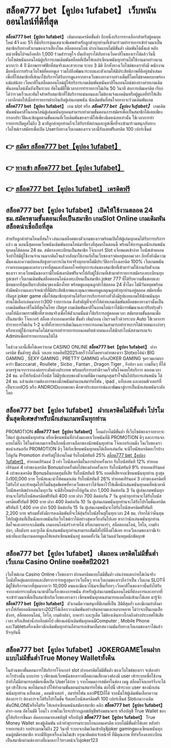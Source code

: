 # สล็อต777 bet【คูปอง 1ufabet】  เว็บพนันออนไลน์ที่ดีที่สุด

**สล็อต777 bet【คูปอง 1ufabet】** เติมถอนเครดิตขั้นต่ำ  อีกหนึ่งบริการทางเลือกสำหรับผู้คนยุคใหม่ 4จี และ 5จี ที่มีบริการสุดแสนจะพิเศษสำหรับลูกค้าทุกท่านที่เข้ามาร่วมทำรายการเข้าร่วมมาเป็นสมาชิกกับทางตัวเกมของเราเสี่ยงโชค สล็อตออนไลน์ ฝากเงินแบบไม่มีขั้นต่ำ เดิมพันได้ตั้งแต่ หลักหน่วยขึ้นไปจนถึงหลัก 1,000 ร่วมสำราญใจ บันเทิงอุราได้กับทางเว็บคาสิโนของเราได้แล้ววันนี้เว็บไซต์พนันออนไลน์ผู้บริการเกมเดิมพันสล็อตที่เปิดให้เหล่าเซียนพนันทุกท่านได้ใช้งานมาอย่างนานมากกว่า 4 ปี มีภาพกราฟฟิกที่สมจริงและสวยงาม ระบบ 3 มิติ
อีกทั้งทางเว็บไซต์ของเรายังมี พนักงานมือหนึ่งการสร้างเว็บไซต์ที่คอยดูเล  รวมไปถึงพัฒนาระบบและตัวเกมให้มีประสิทธิภาพที่ดีอยู่สม่ำเสมอ เพื่อที่ให้สมาชิกที่เข้ามาใช้บริการได้รับการดูแลจากทางเว็บของทางเราอย่างเต็มที่โดยไม่ขาดตกบกพร่องแม้แต่น้อย เว็บคาสิโนสล็อตออนไลน์ผู้ให้บริการเกมเดิมพันพนันคาสิโนออนไลน์ของทางค่ายเกมเดิมพันออนไลน์นั้นยังเป็นระบบ อัตโนมัติใช้เวลาการทำรายการไม่เกิน 50 วินาที ต่อการเติมเครดิต เรียกได้ว่ารวดเร็วและทันใจสำหรับสมาชิกที่ใช้บริการแน่นอนและไม่ต้องแจ้งแอดมินหรือผู้ดูแลที่ทำให้เสียเวลาอีกต่อไปเมื่อทำรายการฝากงินกับผู้เล่นเกมพนัน
นักเดิมพันที่สนใจอยากจะร่วมเดิมพันเกม **สล็อต777 bet【คูปอง 1ufabet】** เกม slot  หรือ ***สล็อต777 bet【คูปอง 1ufabet】*** เกมเดิมพันพนันคาสิโนออนไลน์ผู้เล่นพนันทุกคนสามารถทำตามขั้นตอนการสมัครเพื่อเป็นสมาชิกได้เลยเพียงกรอกประวัติและข้อมูลตามขั้นตอนที่เว็บเดิมพันของเรามีให้เพียงนิดหน่อยเท่านั้น ใช้เวลาการทำรายการเปิดยูสไม่ถึง 3 นาทีลูกค้าทุกท่านก็จะได้รับรหัสผ่านและยูสเพื่อที่จะเข้ามาร่วมสนุกกับทางเว็บไซต์เราสมัครเพื่อเปิด Userกับทางเว็บเกมของเราเวลานี้รับเลยฟรีเครดิต 100 เปอร์เซ็นต์ 

## 👉 [สมัคร สล็อต777 bet【คูปอง 1ufabet】](https://archa888.com/)
## 👉 [ทางเข้า สล็อต777 bet【คูปอง 1ufabet】](https://archa888.com/)
## 👉 [สล็อต777 bet【คูปอง 1ufabet】 เครดิตฟรี](https://archa888.com/)

## สล็อต777 bet【คูปอง 1ufabet】 เปิดให้ใช้งานตลอด  24 ชม.สมัครตามขั้นตอนเพื่อเป็นสมาชิก เกมSlot Online เกมเดิมพันสล็อตน่าเชื่อถือที่สุด

สำหรับลูกค้าท่านไหนที่สนใจ เล่นเกมสล็อตของตัวเกมของเราพร้อมเปิดให้ผู้เล่นทุกคนได้รับการบริการแล้ว ณ ตอนนี้สุดยอดเว็บพนันเดิมพันออนไลน์มาที่แรงที่สุดมาในตอนนี้ พร้อมให้การดูแลนักเล่นพนันทุกคนได้ตลอด 24 ชม. สมัครลงทะเบียนเป็นสมาชิก โจ๊กเกอร์ Slot แจ็กพอตเข้าง่าย โบนัสเข้าตลอด จึงทำให้มีผู้ใช้งานจำนวนมากติดใจแล้วกลับมาใช้งานกับในเว็บของเราต่ออยู่ตลอดเวลา อีกทั้งยังมีความมั่นคงและความปลอดภัยสูงทางการเงินจ่ายจริงทุกบาทไม่มีประวัติการโกงเครดิต 100% เว็บเกมพนันเราครอบคลุมและครบวงจรที่สุดและยังตอบโจทย์ทุกการเล่นของสมาชิกที่เข้ามาร่วมใช้งานกับตัวเกมของเรา
ทางเว็บพนันของเรามีโบนัสเครดิตฟรีแจกให้กับผู้ใช้งานที่เข้ามาทำรายการสมัครลงทะเบียนทุกยูสเซอร์ เว็บเกมเดิมพันสล็อตออนไลน์ลงทะเบียนเป็นสมาชิก joker 777 ที่ได้รับความชื่นชอบและนิยมมากที่สุดเป็นระดับต้นๆของเมืองไทย พร้อมดูแลคุณลูกค้าได้ตลอด 24 ชั่วโมง ไม่มีวันหยุดพร้อมยังมีพนักงานและเจ้าหน้าที่ที่มีประสิทธิภาพและคุณภาพคอยดูแลคุณลูกค้าทุกท่านอยู่ตลอด สมัครเพื่อเปิดยูส joker game เพื่อให้สมาชิกทุกท่านได้รับการบริการอย่างทั่วถึงมีรูปแบบเกมให้นักพนันทุกท่านได้เลือกเล่นมากกว่า300 รายการเกม
สิ่งสำคัญที่จะทำให้ค่ายเกมเดิมพันสล็อตของทางเรานั้นเป็นเกมเดิมพันคาสิโนดีที่สุดในไทย เปิดยูส  เกมเดิมพันคาสิโนออนไลน์เราได้มีการพัฒนาและปรับปรุงตัวเกมให้มีภาพกราฟฟิกที่สวยสมจริงเพื่อให้ตัวเกมนั้นน่าใช้บริการอยู่ตลอดเวลา สมัครตามขั้นตอนเพื่อเป็นสมาชิก โจ๊กเกอร์ สล็อต ฝากถอนเครดิต ขั้นต่ำ เติม/ถอน เงินรวดเร็วด้วยระบบ Auto ใช้เวลาการทำรายการไม่เกิน 1-2 นาทีทั้งรายการเติมเงินและรายการถอนเงินสามารถทำรายการได้ด้วยตนเองง่ายๆ หรือหากผู้ใช้งานท่านใดไม่สามารถทำรายการถอนเคดริตด้วยตนเองได้นักล่าโบนัสสามารถแจ้ง Adminเพื่อทำรายการถอนให้ได้

ในช่วงเวลานี้เชื่อได้เลยว่าเกม CASINO ONLINE **สล็อต777 bet【คูปอง 1ufabet】** ฝากเครดิต ขั้นต่ำทรู มันนี่ วอเลท ยอดฮิตปี2021เลยก็ว่าได้โดยทางค่ายของเรา Slotxoได้นำ BIG GAMING , SEXY GAMING , PRETTY GAMING หรือJOKER GAMING จุดรวมเกมบาคาร่า Bacccarat , Roullete , Sicbo , Fantan , Dragon Tiger , ยิงปลา และ เกมอื่นๆ ที่ได้มาตรฐานจากจากองค์กรระดับต่างประเทศ พร้อมบริการอย่าดีรวดเร็วทันใจคอยให้บริการ ตลอดเวลา 24 ชม. มาให้กับนักล่าโบนัส ได้มีรูปแบบของตัวเกมที่มีความสนุกสุดเร้าใจมันไปกับการเล่นพนัน ได้ 24 ชม. แล้วแต่ความต้องการของนักพนันผ่านบนสมาร์ทโฟน , ipad , แท็บเลต และคอมพิวเตอร์ที่เป็นระบบIOS หรือ ANDROIDแบบพกพา ศึกษาประสบการณ์และพัฒนาสู่การเป็นนักเล่นพนันระดับโลก

## สล็อต777 bet【คูปอง 1ufabet】 ฝากเครดิตไม่มีขั้นต่ำ โปรโมชั่นสุดพิเศษสำหรับนักเล่นเกมพนันทุกท่าน

 PROMOTION  **สล็อต777 bet【คูปอง 1ufabet】** โอนฝากไม่มีขั้นต่ำ ที่เว็บไซต์ของเราอยากจะให้แก่  ผู้เล่นพนันทุกท่าน หรือเซียนพนันที่กำลังมองหาเว็บพนันที่มี  PROMOTION ดีๆ และการแจกแบบไม่กั๊ก ให้ในค่ายเกมเราเป็นอีกหนึ่งทางเลือกของนักพนันทุกท่าน โจ๊กเกอร์เกมมิ่ง ในเว็บของเรา ขอนำเสนอกับ PROMOTION ดีๆ ให้กับเซียนพนันทุกคนได้เลือกเล่นกัน จะมีโบนัสเครดิตอะไรบ้างไปดูกัน
 Promotion สำหรับผู้ใช้งานใหม่ รับโบนัสทันที 25% [สล็อต777 bet【คูปอง 1ufabet】](https://archa888.com/) ทำยอดเทิร์นแค่ 3 เท่า
โบนัสเครดิตในการฝากครั้งแรก รับโบนัสทันที 12% ทำยอดเทิร์นแค่ 4 เท่าของเครดิต
Bonusฝากครั้งต่อไปของฝากครั้งแรก รับโบนัสทันที 9% ทำยอดเทิร์นแค่ 4 เท่าของเครดิต
Bonusคืนยอดทุนที่เสีย รับโบนัสทันที 9% ยอดที่เสียจากเซียนพนันทุกท่าน สูงสุดถึง100,000 บาท
โบนัสแนะนำให้คนมาเล่น รับโบนัสทันที 26% ทำยอดเทิร์นแค่ 3 เท่าของเครดิตที่ได้รับไป
และท้ายสุดโปรโมชั่นสุดพิเศษที่ทางเว็บของเราได้จัดหาไว้ให้เพื่อนักเล่นพนันทุกคนที่หน้าตาดี โบนัสเครดิตฝากเล่นในทุกวัน จะมีสิ่งไหนบ้างไปดูกัน
ฝาก 1,000 ติดต่อกัน 3 วัน ผู้เล่นเกมพนันทุกท่านจะได้รับโบนัสเครดิตฟรีทันที 400 บาท
ฝาก 700 ติดต่อกัน 7 วัน ลูกค้าทุกท่านจะได้รับโบนัสเครดิตฟรีทันที 900 บาท
ฝาก 400 ติดต่อกัน 10 วัน ผู้เล่นเกมพนันทุกท่านจะได้รับโปรโมชั่นเครดิตฟรีทันที 1,400 บาท
ฝาก 500 ติดต่อกัน 15 วัน ผู้เล่นเกมพนันจะได้รับโบนัสเครดิตฟรีทันที 2,200 บาท
พร้อมทั้งยังมีการลงเดิมพันที่จะได้ลุ้นรับโบนัสใหญ่ในทุกเวลา 24 ชม. เรียกได้ว่าคืนทุนให้กับผู้เล่นที่เป็นนักแทงพนันกับเว็บไซต์เราได้อย่างสุดเหวี่ยงกันไปเลย หากว่านักเล่นพนันทุกท่านติดใจและอยากจะเดิมพัน เกมออนไลน์สร้างรายได้ หรือเกมบาคาร่า, สล็อตออนไลน์, ไฮโล, เกมยิงปลา, เสือมังกร และรูเล็ต นักเล่นพนันทุกท่านสามารถสัมผัสไปที่ลิ้งค์ได้เลย ทางเว็บเกมของเรามีเจ้าหน้าที่และทีมงานคอยดูแลให้เหล่าเซียนพนันอยู่ ตลอดทั้งวัน ไม่เว้นแต่วันหยุดนักขัตฤกษ์

## สล็อต777 bet【คูปอง 1ufabet】 เติมถอน เครดิตไม่มีขั้นต่ำ  เว็บเกม  Casino Online ยอดฮิตปี2021

เว็บไซต์เกม  Casino Online เว็บของเรา ฝากเครดิตแบบไม่มีขั้นต่ำ เล่นง่ายแตกง่ายได้เงินจริง โบนัสใหญ่แตกบ่อยและอัตราการจ่ายสูงสุดกว่าเว็บอื่นๆ ทางเว็บเกมของเราถือว่าเป็น เว็บเกม SLOTที่มีผู้ใช้บริการมากที่สุดมากกว่า 10,000 คนและมีแนวโน้มจะขึ้นเรื่อยๆ เว็บคาสิโนของเรานั้นยังได้รับจากองค์กรระบดับนานาชาติในเรื่องของการพนัน สำหรับผู้เล่นเกมพนันออนไลน์ที่ต้องการและอยากที่จะเข้าร่วมมาเพื่อเป็นสมาชิกกับเว็บของทางเรา เซียนพนันทุกคนสามารถแอดไลน์เข้ามาได้เลย
	มารู้จัก **สล็อต777 bet【คูปอง 1ufabet】** ตัวเกมมีความสนุกที่มีเกมที่เป็น 3มิติสุดล้ำ และมีเกมกำลังมาแรงให้กับยอดนิยมมาแรง2021ได้เลือกวางเดิมพันอย่างล้นหลามและหลากหลาย  ไม่ว่าจะเป็นเกมเสือมังกร, สล็อตออนไลน์, ไฮโล, เกมยิงปลา, บาคาร่า และรูเล็ต ไม่ต้องเดินทางไกลถึงต่างประเทศให้เสียเวลา หรือเสียค่านั่งรถอีกต่อไป เพียงแค่นักเดิมพันทุกคนมีComputer , Mobile Phone และTabletเครื่องเดียวนักเดิมพันทุกท่านก็สามารถเข้ามาลิ้มรสความมันกับทางเว็บเกมของเราได้แล้วปัจจุบันนี้

## สล็อต777 bet【คูปอง 1ufabet】 JOKERGAMEโอนฝากแบบไม่มีขั้นต่ำTrue Money Walletทั้งคืน

ในส่วนของขั้นตอนการใช้บริการโจ๊กเกอร์ slot ฝากเครดิตไม่มีขั้นต่ำ ของเว็บไซต์ของเรา จะต้องทำอะไรบ้างนั้น แบบง่าย ๆ เพียงแค่เว็บพนันของเราสล็อตเกมเสี่ยงดวงต้องมี user เข้าระบบเพื่อใช้งาน ถ้ายังไม่มีสามารถสมัครเพื่อเปิด Userได้ง่าย ๆ จากโหมดการสมัครในช่อง เมนู สล็อตโจ๊กเกอร์จึงจะได้ ยูส เข้าใช้งาน พอได้มาแล้วก็ให้ทำตามขั้นตอนผ่านสมาร์ทโฟน ต่อไปนี้
เข้าระบบ user  ของนักเล่นพนันทุกท่าน แท็บเลต , คอมพิวเตอร์ , สมาร์ทโฟน และiPEDก็ได้
จากนั้นให้ผู้เดิมพันเลือกความต้องการว่า ต้องการจะได้รับโปรโมชั่น รับเลยโบนัสเครดิตฟรี 100 เปอร์เซ็นต์ SlotเกมวางเดิมพันONLONEหรือไม่รับ
ให้เหล่าเซียนพนันสมัครสมาชิก คลิก **สล็อต777 bet【คูปอง 1ufabet】** ฝาก-ถอน อัตโนมัติ โอนไว ภาพในเว็บจะปรากฏเลขบัญชีพร้อมธนาคาร หรือบัญชี True Wallet ของผู้ให้บริการขึ้นมา
คัดลอกหมายเลขบัญชี หรือบัญชี **สล็อต777 bet【คูปอง 1ufabet】** True Money Wallet ของผู้เดิมพัน แล้วทำธุรกรรมระบบโอนถอนเครดิต แบบไม่มีขั้นต่ำได้เลย
หลังทำรายการแล้ว รอประมาณไม่ถึง 22 วินาที ระบบจะเติมเงินเข้าบัญชีjoker gamingของเซียนพนันทุกคนผู้สมัครสมาชิก
หากมีปัญหาเรื่องเงินไม่เข้า กรุณาติดต่อเจ้าหน้าที่ ที่มีคุณภาพ ที่ทำเรื่องลงทะเบียนเป็นสมาชิกผ่านช่องทางที่แนบเอาไว้ทางหน้าเว็บjoker123


